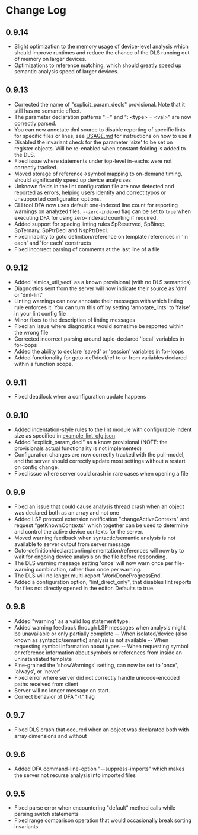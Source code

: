 <!--
  © 2024 Intel Corporation
  SPDX-License-Identifier: Apache-2.0 and MIT
-->
# Change Log

## 0.9.14
- Slight optimization to the memory usage of device-level analysis which
  should improve runtimes and reduce the chance of the DLS running out
  of memory on larger devices.
- Optimizations to reference matching, which should greatly speed up semantic
  analysis speed of larger devices.

## 0.9.13
- Corrected the name of "explicit\_param\_decls" provisional. Note that it still
  has no semantic effect.
- The parameter declaration patterns ":=" and ": \<type\> = \<val\>" are now
  correctly parsed.
- You can now annotate dml source to disable reporting of specific lints for specific files or lines,
  see [USAGE.md](USAGE.md) for instructions on how to use it
- Disabled the invariant check for the parameter 'size' to be set on register
  objects. Will be re-enabled when constant-folding is added to the DLS.
- Fixed issue where statements under top-level in-eachs were not correctly tracked.
- Moved storage of reference->symbol mapping to on-demand timing, should significantly speed
  up device analysises
- Unknown fields in the lint configuration file are now detected and reported as errors, helping users identify and correct typos or unsupported configuration options.
- CLI tool DFA now uses default one-indexed line count for reporting warnings on analyzed files.
  `--zero-indexed` flag can be set to `true` when executing DFA for using zero-indexed counting if required.
- Added support for spacing linting rules SpReserved, SpBinop, SpTernary, SpPtrDecl and NspPtrDecl.
- Fixed inability to goto definition/reference on template references in 'in each' and 'for each' constructs
- Fixed incorrect parsing of comments at the last line of a file

## 0.9.12
- Added 'simics\_util\_vect' as a known provisional (with no DLS semantics)
- Diagnostics sent from the server will now indicate their source as 'dml' or 'dml-lint'
- Linting warnings can now annotate their messages with which linting rule enforces it. You can turn this off by setting 'annotate_lints' to 'false' in your lint config file
- Minor fixes to the description of linting messages
- Fixed an issue where diagnostics would sometime be reported within the wrong file
- Corrected incorrect parsing around tuple-declared 'local' variables in for-loops
- Added the ability to declare 'saved' or 'session' variables in for-loops
- Added functionality for goto-def/decl/ref to or from variables declared
  within a function scope.

## 0.9.11
- Fixed deadlock when a configuration update happens

## 0.9.10
- Added indentation-style rules to the lint module with configurable indent size as specified in [example_lint_cfg.json](./example_files/example_lint_cfg.README)
- Added "explicit\_param\_decl" as a know provisional (NOTE: the provisionals
  actual functionality is not implemented)
- Configuration changes are now correctly tracked with the pull-model, and the
  server should correctly update most settings without a restart on config
  change.
- Fixed issue where server could crash in rare cases when opening a file

## 0.9.9
- Fixed an issue that could cause analysis thread crash when an object was declared both
  as an array and not one
- Added LSP protocol extension notification "changeActiveContexts" and request
  "getKnownContexts" which together can be used to determine and control the active
  device contexts for the server.
- Moved warning feedback when syntactic/semantic analysis is not available to
  server output from server message
- Goto-definition/declaration/implementation/references will now try to wait
  for ongoing device analysis on the file before responding.
- The DLS warning message setting 'once' will now warn once per file-warning
  combination, rather than once per warning.
- The DLS will no longer multi-report 'WorkDoneProgressEnd'.
- Added a configuration option, "lint\_direct\_only", that disables lint reports
  for files not directly opened in the editor. Defaults to true.

## 0.9.8
- Added "warning" as a valid log statement type.
- Added warning feedback through LSP messages when analysis might be unavailable
  or only partially complete
-- When isolated/device (also known as syntactic/semantic) analysis is not available
-- When requesting symbol information about types
-- When requesting symbol or reference information about symbols or references from
   inside an uninstantiated template
- Fine-grained the 'showWarnings' setting, can now be set to 'once', 'always',
  or 'never'
- Fixed error where server did not correctly handle unicode-encoded paths received from client
- Server will no longer message on start.
- Correct behavior of DFA "-t" flag

## 0.9.7
- Fixed DLS crash that occured when an object was declarated both with array dimensions and without

## 0.9.6
- Added DFA command-line-option "--suppress-imports" which makes the server not recurse analysis into imported files

## 0.9.5
- Fixed parse error when encountering "default" method calls while parsing switch statements
- Fixed range comparison operation that would occasionally break sorting invariants
